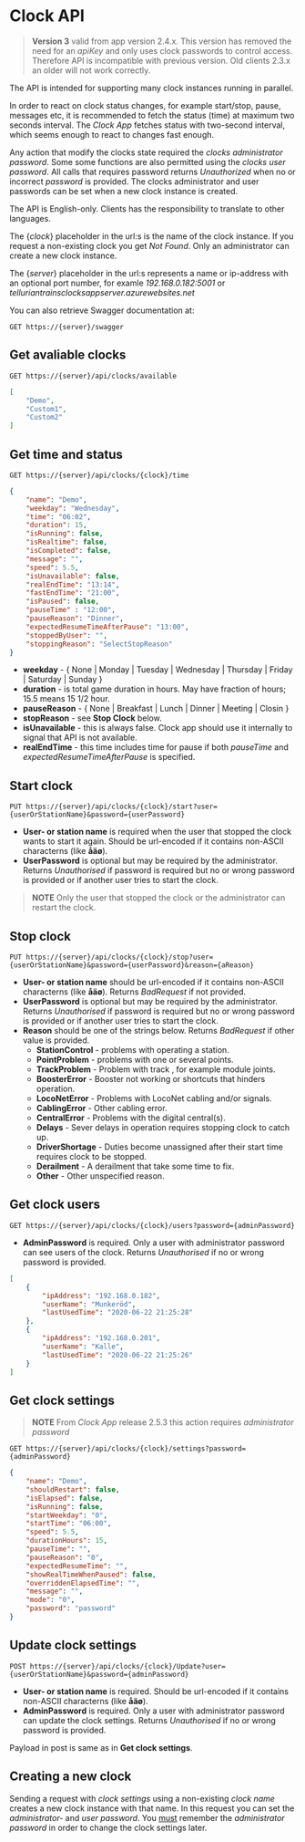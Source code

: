 # Clock API
> **Version 3** valid from app version 2.4.x. This version has removed the need for an *apiKey* and only uses clock passwords to control access.
> Therefore API is incompatible with previous version. Old clients 2.3.x an older will not work correctly.

The API is intended for supporting many clock instances running in parallel. 

In order to react on clock status changes, for example start/stop, pause, messages etc, it is recommended to fetch the status (time) at maximum two seconds interval.
The *Clock App* fetches status with two-second interval, which seems enough to react to changes fast enough.

Any action that modify the clocks state required the *clocks administrator password*. Some some functions are also permitted using the *clocks user password*.
All calls that requires password returns *Unauthorized* when no or incorrect *password* is provided.
The clocks administrator and user passwords can be set when a new clock instance is created.

The API is English-only. Clients has the responsibility to translate to other languages.

The {*clock*} placeholder in the url:s is the name of the clock instance. 
If you request a non-existing clock you get *Not Found*. 
Only an administrator can create a new clock instance.

The {*server*} placeholder in the url:s represents a name or ip-address with an optional port number,
for examle *192.168.0.182:5001* or *telluriantrainsclocksappserver.azurewebsites.net*

You can also retrieve Swagger documentation at:

    GET https://{server}/swagger

## Get avaliable clocks
    GET https://{server}/api/clocks/available
```json
[
    "Demo",
    "Custom1",
    "Custom2"
]
```
## Get time and status
    GET https://{server}/api/clocks/{clock}/time
```json
{
    "name": "Demo",
    "weekday": "Wednesday",
    "time": "06:02",
    "duration": 15,
    "isRunning": false,
    "isRealtime": false,
    "isCompleted": false,
    "message": "",
    "speed": 5.5,
    "isUnavailable": false,
    "realEndTime": "13:14",
    "fastEndTime": "21:00",
    "isPaused": false,
    "pauseTime" : "12:00",
    "pauseReason": "Dinner",
    "expectedResumeTimeAfterPause": "13:00",
    "stoppedByUser": "",
    "stoppingReason": "SelectStopReason"
}
```
- **weekday** - { None | Monday | Tuesday | Wednesday | Thursday | Friday | Saturday | Sunday }
- **duration** - is total game duration in hours. May have fraction of hours; 15.5 means 15 1/2 hour.
- **pauseReason** - { None | Breakfast | Lunch | Dinner | Meeting | Closin }
- **stopReason** - see **Stop Clock** below.
- **isUnavailable** - this is always false. Clock app should use it internally to signal that API is not available.
- **realEndTime** - this time includes time for pause if both *pauseTime* and *expectedResumeTimeAfterPause* is specified.

## Start clock
    PUT https://{server}/api/clocks/{clock}/start?user={userOrStationName}&password={userPassword}

- **User- or station name** is required when the user that stopped the clock wants to start it again. Should be url-encoded if it contains non-ASCII characterns (like **åäø**).
- **UserPassword** is optional but may be required by the administrator. Returns *Unauthorised* if password is required but no or wrong password is provided or if another user tries to start the clock.

> **NOTE** Only the user that stopped the clock or the administrator can restart the clock.

## Stop clock
    PUT https://{server}/api/clocks/{clock}/stop?user={userOrStationName}&password={userPassword}&reason={aReason}

- **User- or station name** should be url-encoded if it contains non-ASCII characterns (like **åäø**). Returns *BadRequest* if not provided.
- **UserPassword** is optional but may be required by the administrator. Returns *Unauthorised* if password is required but no or wrong password is provided or if another user tries to start the clock.
- **Reason** should be one of the strings below. Returns *BadRequest* if other value is provided.
    - **StationControl** - problems with operating a station.
    - **PointProblem** - problems with one or several points.
    - **TrackProblem** - Problem with track , for example module joints.
    - **BoosterError** - Booster not working or shortcuts that hinders operation.
    - **LocoNetError** - Problems with LocoNet cabling and/or signals.
    - **CablingError** - Other cabling error.
    - **CentralError** - Problems with the digital central(s).
    - **Delays** - Sever delays in operation requires stopping clock to catch up.
    - **DriverShortage** - Duties become unassigned after their start time requires clock to be stopped.
    - **Derailment** - A derailment that take some time to fix.
    - **Other** - Other unspecified reason.

## Get clock users
    GET https://{server}/api/clocks/{clock}/users?password={adminPassword}
- **AdminPassword** is required. Only a user with administrator password can see users of the clock. Returns *Unauthorised* if no or wrong password is provided.

```json
[
    {
        "ipAddress": "192.168.0.182",
        "userName": "Munkeröd",
        "lastUsedTime": "2020-06-22 21:25:28"
    },
    {
        "ipAddress": "192.168.0.201",
        "userName": "Kalle",
        "lastUsedTime": "2020-06-22 21:25:26"
    }
]
```

## Get clock settings
> **NOTE** From *Clock App* release 2.5.3 this action requires *administrator password*

    GET https://{server}/api/clocks/{clock}/settings?password={adminPassword}
```json
{
    "name": "Demo",
    "shouldRestart": false,
    "isElapsed": false,
    "isRunning": false,
    "startWeekday": "0",
    "startTime": "06:00",
    "speed": 5.5,
    "durationHours": 15,
    "pauseTime": "",
    "pauseReason": "0",
    "expectedResumeTime": "",
    "showRealTimeWhenPaused": false,
    "overriddenElapsedTime": "",
    "message": "",
    "mode": "0",
    "password": "password"
}
```


## Update clock settings
    POST https://{server}/api/clocks/{clock}/Update?user={userOrStationName}&password={adminPassword}
- **User- or station name** is required. Should be url-encoded if it contains non-ASCII characterns (like **åäø**).
- **AdminPassword** is required. Only a user with administrator password can update the clock settings. Returns *Unauthorised* if no or wrong password is provided.

Payload in post is same as in **Get clock settings**.

## Creating a new clock
Sending a request with *clock settings* using a non-existing *clock name* creates a new clock instance with that name.
In this request you can set the *administrator-* and *user password*. You <u>must</u> remember the *administrator password*
in order to change the clock settings later.

